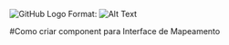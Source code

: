 ![GitHub Logo](/images/projeto.png)
Format: ![Alt Text](url)

#Como criar component para Interface de Mapeamento

